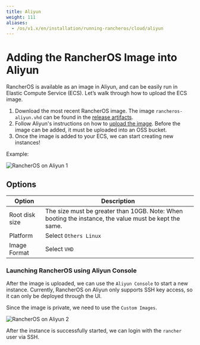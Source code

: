 ```yaml
---
title: Aliyun
weight: 111
aliases:
  - /os/v1.x/en/installation/running-rancheros/cloud/aliyun
---
```


# Adding the RancherOS Image into Aliyun

RancherOS is available as an image in Aliyun, and can be easily run in Elastic Compute Service (ECS).  Let’s walk through how to upload the ECS image.

1. Download the most recent RancherOS image. The image `rancheros-aliyun.vhd` can be found in the [release artifacts](https://github.com/rancher/os/releases). 
2. Follow Aliyun's instructions on how to [upload the image](https://help.aliyun.com/document_detail/127285.html). Before the image can be added, it must be uploaded into an OSS bucket.
3. Once the image is added to your ECS, we can start creating new instances!

Example: 

![RancherOS on Aliyun 1]({{<baseurl>}}/img/os/RancherOS_aliyun1.jpg)

## Options

| Option | Description | 
| --- | --- |
| Root disk size | The size must be greater than 10GB. Note: When booting the instance, the value must be kept the same. |
| Platform |  Select `Others Linux` |
| Image Format | Select `VHD` |

### Launching RancherOS using Aliyun Console

After the image is uploaded, we can use the `Aliyun Console` to start a new instance. Currently, RancherOS on Aliyun only supports SSH key access, so it can only be deployed through the UI. 

Since the image is private, we need to use the `Custom Images`.

![RancherOS on Aliyun 2]({{<baseurl>}}/img/os/RancherOS_aliyun2.jpg)

After the instance is successfully started, we can login with the `rancher` user via SSH.
